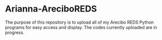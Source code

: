 # Arianna-AreciboREDS

The purpose of this repository is to upload all of my Arecibo REDS Python programs for easy access and display. The codes currently uploaded are in progress.
